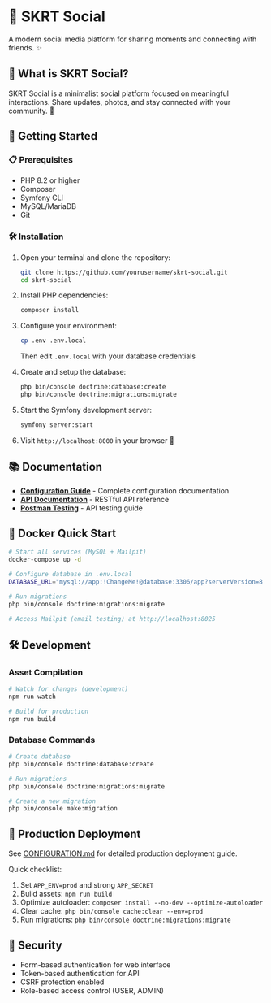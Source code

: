 # 🚀 SKRT Social

A modern social media platform for sharing moments and connecting with friends. ✨

## 🤔 What is SKRT Social?

SKRT Social is a minimalist social platform focused on meaningful interactions. Share updates, photos, and stay connected with your community. 🌟

## 🏁 Getting Started

### 📋 Prerequisites
- PHP 8.2 or higher
- Composer
- Symfony CLI
- MySQL/MariaDB
- Git

### 🛠️ Installation

1. Open your terminal and clone the repository:
   ```bash
   git clone https://github.com/yourusername/skrt-social.git
   cd skrt-social
   ```

2. Install PHP dependencies:
   ```bash
   composer install
   ```

3. Configure your environment:
   ```bash
   cp .env .env.local
   ```
   Then edit `.env.local` with your database credentials

4. Create and setup the database:
   ```bash
   php bin/console doctrine:database:create
   php bin/console doctrine:migrations:migrate
   ```

5. Start the Symfony development server:
   ```bash
   symfony server:start
   ```

6. Visit `http://localhost:8000` in your browser 🎉

## 📚 Documentation

- **[Configuration Guide](CONFIGURATION.md)** - Complete configuration documentation
- **[API Documentation](API_DOCUMENTATION.md)** - RESTful API reference
- **[Postman Testing](POSTMAN_TESTING.md)** - API testing guide

## 🐳 Docker Quick Start

```bash
# Start all services (MySQL + Mailpit)
docker-compose up -d

# Configure database in .env.local
DATABASE_URL="mysql://app:!ChangeMe!@database:3306/app?serverVersion=8.0&charset=utf8mb4"

# Run migrations
php bin/console doctrine:migrations:migrate

# Access Mailpit (email testing) at http://localhost:8025
```

## 🛠️ Development

### Asset Compilation

```bash
# Watch for changes (development)
npm run watch

# Build for production
npm run build
```

### Database Commands

```bash
# Create database
php bin/console doctrine:database:create

# Run migrations
php bin/console doctrine:migrations:migrate

# Create a new migration
php bin/console make:migration
```

## 🚀 Production Deployment

See [CONFIGURATION.md](CONFIGURATION.md#production-deployment) for detailed production deployment guide.

Quick checklist:
1. Set `APP_ENV=prod` and strong `APP_SECRET`
2. Build assets: `npm run build`
3. Optimize autoloader: `composer install --no-dev --optimize-autoloader`
4. Clear cache: `php bin/console cache:clear --env=prod`
5. Run migrations: `php bin/console doctrine:migrations:migrate`

## 🔐 Security

- Form-based authentication for web interface
- Token-based authentication for API
- CSRF protection enabled
- Role-based access control (USER, ADMIN)